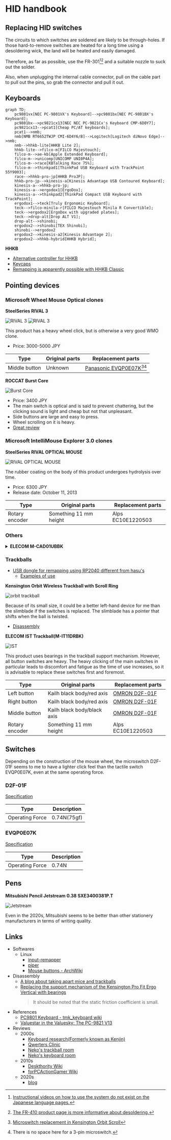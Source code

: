 # HID handbook

## Replacing HID switches

The circuits to which switches are soldered are likely to be through-holes.
If those hard-to-remove switches are heated for a long time using a desoldering wick, the land will be heated and easily damaged.

Therefore, as far as possible, use the FR-301[^DesolderingToolVideo][^FR-410] and a suitable nozzle to suck out the solder.

Also, when unplugging the internal cable connector, pull on the cable part to pull out the pins, so grab the connector and pull it out.

[^DesolderingToolVideo]: [Instructional videos on how to use the system do not exist on the Japanese language pages.](https://hakkousa.com/products/desoldering/desoldering-tools/fr-301-portable-desoldering-tool.html)
[^FR-410]: [The FR-410 product page is more informative about desoldering.](
https://www.hakko.com/japan/products/hakko_fr410.html)


## Keyboards

```mermaid
graph TD;
    pc9801vx[NEC PC-9801VX's Keyboard]-->pc9801bx[NEC PC-9801BX's Keyboard];
    pc9801bx-->pc9821cx13[NEC NEC PC-9821Cx's Keyboard CMP-6D0Y7];
    pc9821cx13-->pcat1[Cheap PC/AT keyboards];
    pcat1-->nmb;
    nmb[NMB RT6652TWJP CMI-6D4Y6/B]-->Logitech[Logitech diNovo Edge]-->nmb;
    nmb-->hhkb-lite[HHKB Lite 2];
    hhkb-lite-->filco-m[FILCO Majestouch];
    filco-m-->ae-kb[Apple Extended Keyboard];
    filco-m-->unicomp[UNICOMP UNI0P4A];
    filco-m-->race[KBTalking Race 75%];
    filco-m-->thinkpad1[ThinkPad USB Keyboard with TrackPoint 55Y9003];
    race-->hhkb-pro-jp[HHKB ProJP];
    hhkb-pro-jp-->kinesis-a[Kinesis Advantage USB Contoured Keyboard];
    kinesis-a-->hhkb-pro-jp;
    kinesis-a-->ergodox1[ErgoDox];
    kinesis-a-->thinkpad2[ThinkPad Compact USB Keyboard with TrackPoint];
    ergodox1-->teck[Truly Ergonomic Keyboard];
    teck-->filco-minila-r[FILCO Majestouch Minila R Convertible];
    teck-->ergodox2[ErgoDox with upgraded plates];
    teck-->drop-alt[Drop ALT V1];
    drop-alt-->shinobi;
    ergodox2-->shinobi[TEX Shinobi];
    shinobi-->ergodox2
    ergodox2-->kinesis-a2[Kinesis Advantage 2];
    ergodox2-->hhkb-hybrid[HHKB Hybrid];
```

**HHKB**

- [Alternative controller for HHKB](https://hhkb.io/modding/controllers/)
- [Keycaps](https://www.pfu.ricoh.com/direct/hhkb/hhkb-option/detail_keytop.html)
- [Remapping is apparently possible with HHKB Classic](https://www.reddit.com/r/HHKB/comments/g9ciwp/remapping_the_classic_with_the_hhkbkeymaptool/)


## Pointing devices

### Microsoft Wheel Mouse Optical clones

**SteelSeries RIVAL 3**

![RIVAL 3](https://m.media-amazon.com/images/I/71yIvLJ3PjL._AC_SL200_.jpg)
![RIVAL 3](https://m.media-amazon.com/images/I/711nAJtefqL._AC_SL200_.jpg)

This product has a heavy wheel click, but is otherwise a very good WMO clone. 

- Price: 3000-5000 JPY 

| Type          | Original parts | Replacement parts                                       |
| ------------- | -------------- | ------------------------------------------------------- |
| Middle button | Unknown        | [Panasonic EVQP0E07K](#evqp0e07k)[^EVQP0E07K][^nospace] |

[^nospace]: There is no space here for a 3-pin microswitch.
[^EVQP0E07K]: [Microswitch replacement in Kensington Orbit Scroll](https://www.reddit.com/r/Trackballs/comments/o8ai5q/microswitch_replacement_in_kensington_orbit_scroll/)


**ROCCAT Burst Core**

![Burst Core](https://m.media-amazon.com/images/I/61GoNz2MS0L._AC_SL200_.jpg)

- Price: 3400 JPY 
- The main switch is optical and is said to prevent chattering,
  but the clicking sound is light and cheap but not that unpleasant.
- Side buttons are large and easy to press.
- Wheel scrolling on it is heavy.
- [Great review](https://www.reddit.com/r/MouseReview/comments/kg4cwk/roccat_burst_core_detailed_review_the_new_budget/?rdt=64162)


### Microsoft IntelliMouse Explorer 3.0 clones

**SteelSeries RIVAL OPTICAL MOUSE**

![RIVAL OPTICAL MOUSE](https://m.media-amazon.com/images/I/61y50QvUPSL._AC_SL200_.jpg)

The rubber coating on the body of this product undergoes hydrolysis over time.

- Price: 6300 JPY 
- Release date: October 11, 2013

| Type           | Original parts         | Replacement parts |
| -------------- | ---------------------- | ----------------- |
| Rotary encoder | Something 11 mm height | Alps EC10E1220503 |

### Others

<details>
<summary><strong>ELECOM M-CAD01UBBK</strong></summary>

![M-CAD01UBBK](https://m.media-amazon.com/images/I/71xStNk1RFL._AC_SL200_.jpg)

- It has OMRON micro switches.
- It does not feel bad to hold.
- Some DCC tool operations also require both a middle button click and wheel operation,
  so if you have the time to replace the switch on a regular mouse to create the ideal mouse,
  I recommend you take that route.

</details>





### Trackballs

- [USB dongle for remapping using RP2040 different from hasu's](https://www.reddit.com/r/Trackballs/comments/t7paeh/remapping_mouse_buttonsaxes_in_hardware_proof_of/?rdt=60108)
  - [Examples of use](https://yyoshisaur.hatenablog.com/entry/2023/11/08/120000)


**Kensington Orbit Wireless Trackball with Scroll Ring**

![orbit trackball](https://m.media-amazon.com/images/I/61jaG6ZfwGL._AC_SL200_.jpg)

Because of its small size, it could be a better left-hand device for me than the slimblade if the switches is replaced.
The slimblade has a pointer that shifts when the ball is twisted.

- [Disassembly](https://yamori-jp.blogspot.com/2018/11/kensington-orbit-trackball-with-scroll.html)



**ELECOM IST Trackball(M-IT11DRBK)**

![IST](https://m.media-amazon.com/images/I/714XRz6oGSL._AC_SL200_.jpg)

This product uses bearings in the trackball support mechanism. However, all button switches are heavy.
The heavy clicking of the main switches in particular leads to discomfort and fatigue as the time of use increases,
so it is advisable to replace these switches first and foremost.

| Type           | Original parts              | Replacement parts         |
| -------------- | --------------------------- | ------------------------- |
| Left button    | Kailh black body/red axis   | [OMRON D2F-01F](#d2f-01f) |
| Right button   | Kailh black body/red axis   | [OMRON D2F-01F](#d2f-01f) |
| Middle button  | Kailh black body/black axis | [OMRON D2F-01F](#d2f-01f) |
| Rotary encoder | Something 11 mm height      | Alps EC10E1220503         |


## Switches

Depending on the construction of the mouse wheel, the microswitch D2F-01F seems to me to have a lighter click feel than the tactile switch EVQP0E07K, even at the same operating force.

### D2F-01F

[Specification](https://components.omron.com/us-en/products/switches/D2F)

| Type            | Description |
| --------------- | ----------- |
| Operating Force | 0.74N(75gf) |

### EVQP0E07K

[Specification](https://na.industrial.panasonic.com/products/switches-encoders-interface-devices/switches/lineup/light-touch-tactile-switches/series/79330/model/79472)

| Type            | Description |
| --------------- | ----------- |
| Operating Force | 0.74N       |


## Pens

**Mitsubishi Pencil Jetstream 0.38 SXE3400381P.T**

![Jetstream](https://m.media-amazon.com/images/I/51MHQGp94pL._AC_SL200_.jpg)

Even in the 2020s, Mitsubishi seems to be better than other stationery manufacturers in terms of writing quality.



## Links

- Softwares
  - Linux
    - [input-remapper](https://github.com/sezanzeb/input-remapper)
    - [piper](https://github.com/libratbag/piper/)
    - [Mouse buttons - ArchWiki](https://wiki.archlinux.org/title/Mouse_buttons)
- Disassembly
  - [A blog about taking apart mice and trackballs](https://michtw.blogspot.com/)
  - [Replacing the support mechanism of the Kensington Pro Fit Ergo Vertical with bearings](https://namachan10777.hatenablog.com/entry/2020/10/18/014710)
    > It should be noted that the static friction coefficient is small.
- References
  - [PC9801 Keyboard - tmk_keyboard wiki](https://github.com/tmk/tmk_keyboard/wiki/PC-9801-Keyboard)
  - [Valuestar in the Valuesky: The PC-9821 V13](https://nicole.express/2021/valuestar-in-the-valuesky.html)
- Reviews
  - 2000s
    - [Keyboard research(Formerly known as Kenjin)](https://ide-research.net/keyboard/)
    - [Qwerters Clinic](http://ex4.sakura.ne.jp/kb/)
    - [Neko's trackball room](http://mineko.fc2web.com/box/tb-room/)
    - [Neko's keyboard room](http://mineko.fc2web.com/box/kb-room/)
  - 2010s
    - [Deskthority Wiki](https://deskthority.net/wiki/)
    - [forPCActionGamer Wiki](https://wikiwiki.jp/fpag/%E3%83%9E%E3%82%A6%E3%82%B9%E3%81%AE%E3%82%B9%E3%82%A4%E3%83%83%E3%83%81)
  - 2020s
    - [blog](https://note.com/yatsuishi/n/nc3554dc0986e)
